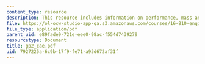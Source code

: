 ```yaml
---
content_type: resource
description: This resource includes information on performance, mass and load case.
file: https://ol-ocw-studio-app-qa.s3.amazonaws.com/courses/16-810-engineering-design-and-rapid-prototyping-january-iap-2005/7927225a6c9b17f9fe71a93d672af31f_gp2_cae.pdf
file_type: application/pdf
parent_uid: e89fade9-721e-eee0-98ac-f554d7439279
resourcetype: Document
title: gp2_cae.pdf
uid: 7927225a-6c9b-17f9-fe71-a93d672af31f
---
```

